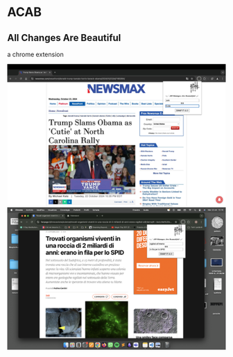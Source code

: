# ACAB

## All Changes Are Beautiful

a chrome extension 

![ex1](examples/24658cf5-3c75-4858-a350-d567bd3a32ae.JPG)
![ex2](examples/Screenshot2.png)
